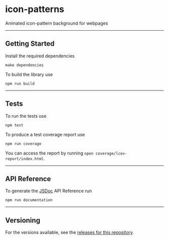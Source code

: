 # icon-patterns

Animated icon-pattern background for webpages

---

## Getting Started

Install the required dependencies
```
make dependencies
```

To build the library use

```
npm run build
```

---

## Tests

To run the tests use

```
npm test
```
To produce a test coverage report use

```
npm run coverage
```
You can access the report by running `open coverage/lcov-report/index.html`.

---

## API Reference

To generate the [JSDoc](http://usejsdoc.org/) API Reference run
```
npm run documentation
```

---

## Versioning

For the versions available, see the [releases for this repository](https://github.com/emiliosnic/icon-patterns/tags).
